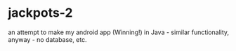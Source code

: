 # jackpots-2
an attempt to make my android app (Winning!) in Java - similar functionality, anyway - no database, etc.
